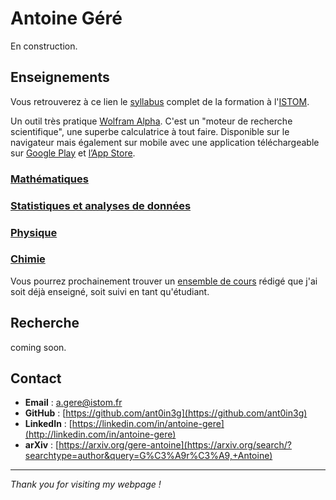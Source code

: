 # Antoine Géré

En construction.

## Enseignements

Vous retrouverez à ce lien le [syllabus](https://www.istom.fr/etudiant) complet de la formation à l'[ISTOM](https://www.istom.fr/).

Un outil très pratique [Wolfram Alpha](https://www.wolframalpha.com/). C'est un "moteur de recherche scientifique", une superbe calculatrice à tout faire. Disponible sur le navigateur mais également sur mobile avec une application téléchargeable sur [Google Play](https://play.google.com/store/apps/details?id=com.wolfram.android.alphapro&hl=en&pli=1) et [l’App Store](https://apps.apple.com/us/app/wolframalpha/id548861535).

### [Mathématiques](./mATh.md)

### [Statistiques et analyses de données](./sTa7.md) 

### [Physique](./phys.md)

### [Chimie](./chimie.md)

Vous pourrez prochainement trouver un [ensemble de cours](./lecture-s.md) rédigé que j'ai soit déjà enseigné, soit suivi en tant qu'étudiant.

## Recherche

coming soon.

## Contact

- **Email** : [a.gere@istom.fr](mailto:a.gere@istom.fr)
- **GitHub** : [https://github.com/ant0in3g](https://github.com/ant0in3g)
- **LinkedIn** : [https://linkedin.com/in/antoine-gere](http://linkedin.com/in/antoine-gere)
- **arXiv** : [https://arxiv.org/gere-antoine](https://arxiv.org/search/?searchtype=author&query=G%C3%A9r%C3%A9,+Antoine)

---

*Thank you for visiting my webpage !*
